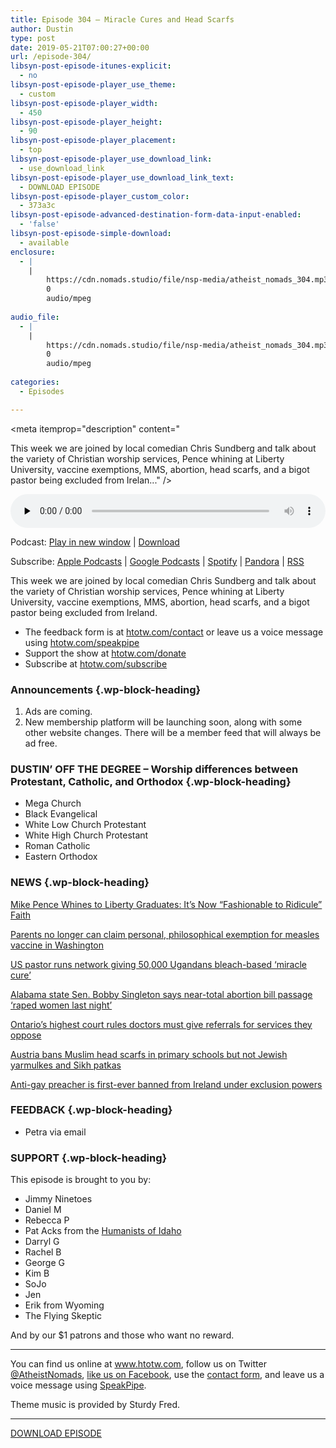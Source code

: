 ```yaml
---
title: ﻿Episode 304 – Miracle Cures and Head Scarfs
author: Dustin
type: post
date: 2019-05-21T07:00:27+00:00
url: /episode-304/
libsyn-post-episode-itunes-explicit:
  - no
libsyn-post-episode-player_use_theme:
  - custom
libsyn-post-episode-player_width:
  - 450
libsyn-post-episode-player_height:
  - 90
libsyn-post-episode-player_placement:
  - top
libsyn-post-episode-player_use_download_link:
  - use_download_link
libsyn-post-episode-player_use_download_link_text:
  - DOWNLOAD EPISODE
libsyn-post-episode-player_custom_color:
  - 373a3c
libsyn-post-episode-advanced-destination-form-data-input-enabled:
  - 'false'
libsyn-post-episode-simple-download:
  - available
enclosure:
  - |
    |
        https://cdn.nomads.studio/file/nsp-media/atheist_nomads_304.mp3
        0
        audio/mpeg
        
audio_file:
  - |
    |
        https://cdn.nomads.studio/file/nsp-media/atheist_nomads_304.mp3
        0
        audio/mpeg
        
categories:
  - Episodes

---
```

<div itemscope itemtype="http://schema.org/AudioObject">
  <meta itemprop="name" content="﻿Episode 304 &#8211; Miracle Cures and Head Scarfs" />
  
  <meta itemprop="uploadDate" content="2019-05-21T01:00:27-06:00" />
  
  <meta itemprop="encodingFormat" content="audio/mpeg" />
  
  <meta itemprop="description" content="




This week we are joined by local comedian Chris Sundberg and talk about the variety of Christian worship services, Pence whining at Liberty University, vaccine exemptions, MMS, abortion, head scarfs, and a bigot pastor being excluded from Irelan..." />
  
  <meta itemprop="contentUrl" content="https://dts.podtrac.com/redirect.mp3/cdn.nomads.studio/file/nsp-media/atheist_nomads_304.mp3" />
  
  <div class="powerpress_player" id="powerpress_player_8567">
    <audio class="wp-audio-shortcode" id="audio-3489-311" preload="none" style="width: 100%;" controls="controls"><source type="audio/mpeg" src="https://dts.podtrac.com/redirect.mp3/cdn.nomads.studio/file/nsp-media/atheist_nomads_304.mp3?_=311" /><a href="https://dts.podtrac.com/redirect.mp3/cdn.nomads.studio/file/nsp-media/atheist_nomads_304.mp3">https://dts.podtrac.com/redirect.mp3/cdn.nomads.studio/file/nsp-media/atheist_nomads_304.mp3</a></audio>
  </div>
</div>

<p class="powerpress_links powerpress_links_mp3">
  Podcast: <a href="https://dts.podtrac.com/redirect.mp3/cdn.nomads.studio/file/nsp-media/atheist_nomads_304.mp3" class="powerpress_link_pinw" target="_blank" title="Play in new window" onclick="return powerpress_pinw('https://htotw.com/?powerpress_pinw=3489-podcast');" rel="nofollow">Play in new window</a> | <a href="https://dts.podtrac.com/redirect.mp3/cdn.nomads.studio/file/nsp-media/atheist_nomads_304.mp3" class="powerpress_link_d" title="Download" rel="nofollow" download="atheist_nomads_304.mp3">Download</a>
</p>

<p class="powerpress_links powerpress_subscribe_links">
  Subscribe: <a href="https://podcasts.apple.com/us/podcast/humanists-take-on-the-world/id530050098?mt=2&ls=1" class="powerpress_link_subscribe powerpress_link_subscribe_itunes" target="_blank" title="Subscribe on Apple Podcasts" rel="nofollow">Apple Podcasts</a> | <a href="https://www.google.com/podcasts?feed=aHR0cDovL2F0aGVpc3Rub21hZHMubGlic3luLmNvbS9yc3M%3D" class="powerpress_link_subscribe powerpress_link_subscribe_googleplay" target="_blank" title="Subscribe on Google Podcasts" rel="nofollow">Google Podcasts</a> | <a href="https://open.spotify.com/show/3LzK2xZGike6Tc1GEMtMbr?si=LieN9SNuTpq96smuaUsH8A" class="powerpress_link_subscribe powerpress_link_subscribe_spotify" target="_blank" title="Subscribe on Spotify" rel="nofollow">Spotify</a> | <a href="https://www.pandora.com/podcast/atheist-nomads/PC:10122?corr=62071012&part=ug" class="powerpress_link_subscribe powerpress_link_subscribe_pandora" target="_blank" title="Subscribe on Pandora" rel="nofollow">Pandora</a> | <a href="https://htotw.com/feed/podcast/" class="powerpress_link_subscribe powerpress_link_subscribe_rss" target="_blank" title="Subscribe via RSS" rel="nofollow">RSS</a>
</p>

This week we are joined by local comedian Chris Sundberg and talk about the variety of Christian worship services, Pence whining at Liberty University, vaccine exemptions, MMS, abortion, head scarfs, and a bigot pastor being excluded from Ireland.

<!--more-->

  * The feedback form is at [htotw.com/contact](https://htotw.com/contact) or leave us a voice message using <a href="https://htotw.com/speakpipe" target="_blank" rel="noopener noreferrer">htotw.com/speakpipe</a>
  * Support the show at <a href="https://htotw.com/donate" target="_blank" rel="noopener noreferrer">htotw.com/donate</a>
  * Subscribe at <a href="https://htotw.com/subscribe" target="_blank" rel="noopener noreferrer">htotw.com/subscribe</a>

### Announcements {.wp-block-heading}

  1. Ads are coming.
  2. New membership platform will be launching soon, along with some other website changes. There will be a member feed that will always be ad free.

### DUSTIN&#8217; OFF THE DEGREE &#8211; Worship differences between Protestant, Catholic, and Orthodox {.wp-block-heading}

  * Mega Church
  * Black Evangelical
  * White Low Church Protestant
  * White High Church Protestant
  * Roman Catholic
  * Eastern Orthodox

### NEWS {.wp-block-heading}

[Mike Pence Whines to Liberty Graduates: It’s Now “Fashionable to Ridicule” Faith][1]

[Parents no longer can claim personal, philosophical exemption for measles vaccine in Washington][2]

[US pastor runs network giving 50,000 Ugandans bleach-based ‘miracle cure’][3]

[Alabama state Sen. Bobby Singleton says near-total abortion bill passage ‘raped women last night’][4]

[Ontario’s highest court rules doctors must give referrals for services they oppose][5]

[Austria bans Muslim head scarfs in primary schools but not Jewish yarmulkes and Sikh patkas][6]

[Anti-gay preacher is first-ever banned from Ireland under exclusion powers][7]

### FEEDBACK {.wp-block-heading}

  * Petra via email

### SUPPORT {.wp-block-heading}

This episode is brought to you by:

  * Jimmy Ninetoes
  * Daniel M
  * Rebecca P
  * Pat Acks from the <a href="https://www.humanistsofidaho.org" target="_blank" rel="noopener noreferrer">Humanists of Idaho</a>
  * Darryl G
  * Rachel B
  * George G
  * Kim B
  * SoJo
  * Jen
  * Erik from Wyoming
  * The Flying Skeptic

And by our $1 patrons and those who want no reward.

<hr class="wp-block-separator" />

You can find us online at <a href="https://www.htotw.com/" target="_blank" rel="noopener noreferrer">www.htotw.com</a>, follow us on Twitter <a href="https://twitter.com/AtheistNomads" target="_blank" rel="noopener noreferrer">@AtheistNomads</a>, <a href="https://htotw.com/facebook" target="_blank" rel="noopener noreferrer">like us on Facebook</a>, use the [contact form](https://htotw.com/contact), and leave us a voice message using <a href="https://htotw.com/speakpipe" target="_blank" rel="noopener noreferrer">SpeakPipe</a>.

Theme music is provided by Sturdy Fred.

<hr class="wp-block-separator" />

[DOWNLOAD EPISODE][8]

 [1]: https://friendlyatheist.patheos.com/2019/05/11/mike-pence-whines-to-liberty-graduates-its-now-fashionable-to-ridicule-faith/
 [2]: https://komonews.com/news/local/washington-state-limits-exemptions-for-measles-vaccine
 [3]: https://www.theguardian.com/world/2019/may/18/bleach-miracle-cure-uganda-us-pastor-robert-baldwin-sam-little
 [4]: https://www.cnn.com/2019/05/15/politics/bobby-singleton-alabama-state-senator-abortion-ban-cnntv/index.html?no-st=1558322480
 [5]: https://www.cbc.ca/news/canada/toronto/ontario-appeal-court-doctors-referrals-objections-1.5136455
 [6]: https://www.dw.com/en/austria-bans-muslim-headscarf-in-primary-schools/a-48756057
 [7]: https://www.irishtimes.com/news/politics/anti-gay-preacher-is-first-ever-banned-from-ireland-under-exclusion-powers-1.3889848
 [8]: https://dts.podtrac.com/redirect.mp3/cdn.nomads.studio/file/nsp-media/atheist_nomads_304.mp3